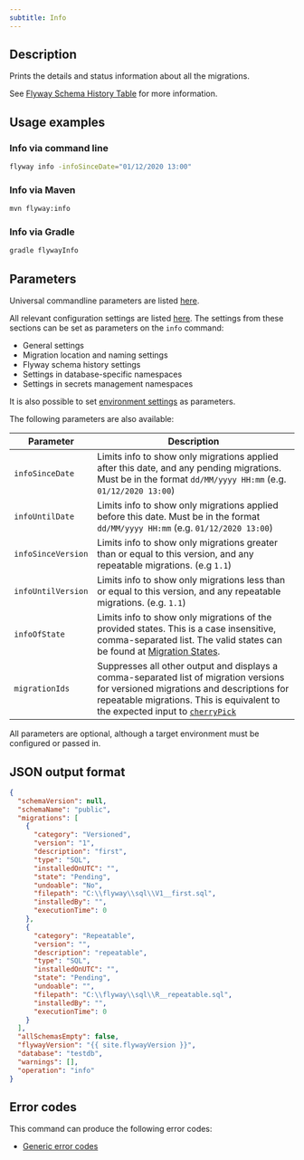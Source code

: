 ```yaml
---
subtitle: Info
---
```


## Description

Prints the details and status information about all the migrations.

See [Flyway Schema History Table](https://documentation.red-gate.com/display/FD/Flyway+schema+history+table) for more information.

## Usage examples

### Info via command line

```bash
flyway info -infoSinceDate="01/12/2020 13:00"
```

### Info via Maven

```bash
mvn flyway:info
```

### Info via Gradle

```bash
gradle flywayInfo
```

## Parameters

Universal commandline parameters are listed [here](<Command-line Parameters>).

All relevant configuration settings are listed [here](<Configuration/Flyway Namespace>). The settings from these sections can be set as parameters on the `info` command:
* General settings
* Migration location and naming settings
* Flyway schema history settings
* Settings in database-specific namespaces
* Settings in secrets management namespaces

It is also possible to set [environment settings](<Configuration/Environments Namespace>) as parameters.

The following parameters are also available:

| Parameter          | Description                                                                                                                                                                                                                                                                        |
|--------------------|------------------------------------------------------------------------------------------------------------------------------------------------------------------------------------------------------------------------------------------------------------------------------------|
| `infoSinceDate`    | Limits info to show only migrations applied after this date, and any pending migrations. Must be in the format `dd/MM/yyyy HH:mm` (e.g. `01/12/2020 13:00`)                                                                                                                      |
| `infoUntilDate`    | Limits info to show only migrations applied before this date. Must be in the format `dd/MM/yyyy HH:mm` (e.g. `01/12/2020 13:00`)                                                                                                                                                   |
| `infoSinceVersion` | Limits info to show only migrations greater than or equal to this version, and any repeatable migrations. (e.g `1.1`)                                                                                                                                                              |
| `infoUntilVersion` | Limits info to show only migrations less than or equal to this version, and any repeatable migrations. (e.g. `1.1`)                                                                                                                                                                |
| `infoOfState`      | Limits info to show only migrations of the provided states. This is a case insensitive, comma-separated list. The valid states can be found at [Migration States](https://documentation.red-gate.com/display/FD/Flyway+schema+history+table).                                      |
| `migrationIds`     | Suppresses all other output and displays a comma-separated list of migration versions for versioned migrations and descriptions for repeatable migrations. This is equivalent to the expected input to [`cherryPick`](<Configuration/Flyway Namespace/Flyway Cherry Pick Setting>) |

All parameters are optional, although a target environment must be configured or passed in.

## JSON output format

```json
{
  "schemaVersion": null,
  "schemaName": "public",
  "migrations": [
    {
      "category": "Versioned",
      "version": "1",
      "description": "first",
      "type": "SQL",
      "installedOnUTC": "",
      "state": "Pending",
      "undoable": "No",
      "filepath": "C:\\flyway\\sql\\V1__first.sql",
      "installedBy": "",
      "executionTime": 0
    },
    {
      "category": "Repeatable",
      "version": "",
      "description": "repeatable",
      "type": "SQL",
      "installedOnUTC": "",
      "state": "Pending",
      "undoable": "",
      "filepath": "C:\\flyway\\sql\\R__repeatable.sql",
      "installedBy": "",
      "executionTime": 0
    }
  ],
  "allSchemasEmpty": false,
  "flywayVersion": "{{ site.flywayVersion }}",
  "database": "testdb",
  "warnings": [],
  "operation": "info"
}
```

## Error codes

This command can produce the following error codes:
- [Generic error codes](<Exit codes and error codes/General error codes>)